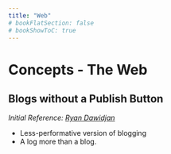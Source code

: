 ```yaml
---
title: "Web"
# bookFlatSection: false
# bookShowToC: true
---
```


# Concepts - The Web

## Blogs without a Publish Button

*Initial Reference: [Ryan Dawidjan](https://twitter.com/ryandawidjan)*

- Less-performative version of blogging
- A log more than a blog.